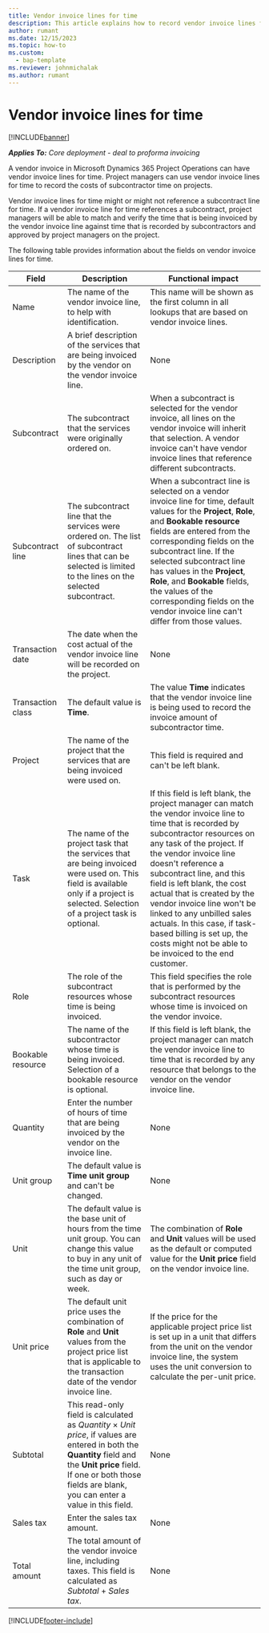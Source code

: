```yaml
---
title: Vendor invoice lines for time
description: This article explains how to record vendor invoice lines for time costs that subcontractors put in.
author: rumant
ms.date: 12/15/2023
ms.topic: how-to
ms.custom: 
  - bap-template
ms.reviewer: johnmichalak
ms.author: rumant
---
```


# Vendor invoice lines for time

[!INCLUDE[banner](../../includes/banner.md)]

_**Applies To:** Core deployment - deal to proforma invoicing_

A vendor invoice in Microsoft Dynamics 365 Project Operations can have vendor invoice lines for time. Project managers can use vendor invoice lines for time to record the costs of subcontractor time on projects.

Vendor invoice lines for time might or might not reference a subcontract line for time. If a vendor invoice line for time references a subcontract, project managers will be able to match and verify the time that is being invoiced by the vendor invoice line against time that is recorded by subcontractors and approved by project managers on the project.

The following table provides information about the fields on vendor invoice lines for time.

| Field | Description | Functional impact |
| --- | --- | --- |
| Name | The name of the vendor invoice line, to help with identification. | This name will be shown as the first column in all lookups that are based on vendor invoice lines. |
| Description | A brief description of the services that are being invoiced by the vendor on the vendor invoice line. | None |
| Subcontract | The subcontract that the services were originally ordered on. | When a subcontract is selected for the vendor invoice, all lines on the vendor invoice will inherit that selection. A vendor invoice can't have vendor invoice lines that reference different subcontracts. |
| Subcontract line | The subcontract line that the services were ordered on. The list of subcontract lines that can be selected is limited to the lines on the selected subcontract. | When a subcontract line is selected on a vendor invoice line for time, default values for the **Project**, **Role**, and **Bookable resource** fields are entered from the corresponding fields on the subcontract line. If the selected subcontract line has values in the **Project**, **Role**, and **Bookable** fields, the values of the corresponding fields on the vendor invoice line can't differ from those values. |
| Transaction date | The date when the cost actual of the vendor invoice line will be recorded on the project. | None |
| Transaction class | The default value is **Time**. | The value **Time** indicates that the vendor invoice line is being used to record the invoice amount of subcontractor time. |
| Project | The name of the project that the services that are being invoiced were used on. | This field is required and can't be left blank. |
| Task | The name of the project task that the services that are being invoiced were used on. This field is available only if a project is selected. Selection of a project task is optional. | If this field is left blank, the project manager can match the vendor invoice line to time that is recorded by subcontractor resources on any task of the project. If the vendor invoice line doesn't reference a subcontract line, and this field is left blank, the cost actual that is created by the vendor invoice line won't be linked to any unbilled sales actuals. In this case, if task-based billing is set up, the costs might not be able to be invoiced to the end customer. |
| Role | The role of the subcontract resources whose time is being invoiced. | This field specifies the role that is performed by the subcontract resources whose time is invoiced on the vendor invoice. |
| Bookable resource | The name of the subcontractor whose time is being invoiced. Selection of a bookable resource is optional. | If this field is left blank, the project manager can match the vendor invoice line to time that is recorded by any resource that belongs to the vendor on the vendor invoice line. |
| Quantity | Enter the number of hours of time that are being invoiced by the vendor on the invoice line. |None |
| Unit group | The default value is **Time unit group** and can't be changed. | None |
| Unit | The default value is the base unit of hours from the time unit group. You can change this value to buy in any unit of the time unit group, such as day or week. | The combination of **Role** and **Unit** values will be used as the default or computed value for the **Unit price** field on the vendor invoice line. |
| Unit price | The default unit price uses the combination of **Role** and **Unit** values from the project price list that is applicable to the transaction date of the vendor invoice line. | If the price for the applicable project price list is set up in a unit that differs from the unit on the vendor invoice line, the system uses the unit conversion to calculate the per-unit price. |
| Subtotal | This read-only field is calculated as *Quantity* &times; *Unit price*, if values are entered in both the **Quantity** field and the **Unit price** field. If one or both those fields are blank, you can enter a value in this field. | None |
| Sales tax | Enter the sales tax amount. | None |
| Total amount | The total amount of the vendor invoice line, including taxes. This field is calculated as *Subtotal* + *Sales tax*. | None |

[!INCLUDE[footer-include](../../includes/footer-banner.md)]
